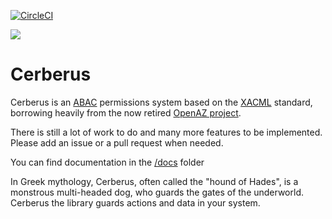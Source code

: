 [![CircleCI](https://circleci.com/gh/finicprint/cerberus/tree/master.svg?style=shield)](https://circleci.com/gh/finicprint/cerberus/tree/master)

![](http://cerberus-global.com/wp-content/uploads/2015/06/cerberus_logo.png)

# Cerberus

Cerberus is an [ABAC](https://en.wikipedia.org/wiki/Attribute-Based_Access_Control) permissions system based on the [XACML](https://en.wikipedia.org/wiki/XACML) standard, borrowing heavily from the now retired [OpenAZ project](http://incubator.apache.org/projects/openaz.html).

There is still a lot of work to do and many more features to be implemented. Please add an issue or a pull request when needed.

You can find documentation in the [/docs](https://github.com/finicprint/cerberus/blob/master/docs) folder

In Greek mythology, Cerberus, often called the "hound of Hades", is a monstrous multi-headed dog, 
who guards the gates of the underworld. Cerberus the library guards actions and data in your system.
